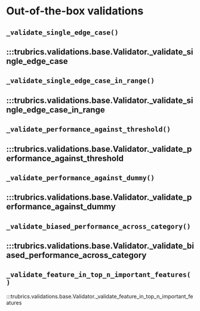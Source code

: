 # Out-of-the-box validations

## `_validate_single_edge_case()`
:::trubrics.validations.base.Validator._validate_single_edge_case
----
## `_validate_single_edge_case_in_range()`
:::trubrics.validations.base.Validator._validate_single_edge_case_in_range
----
## `_validate_performance_against_threshold()`
:::trubrics.validations.base.Validator._validate_performance_against_threshold
----
## `_validate_performance_against_dummy()`
:::trubrics.validations.base.Validator._validate_performance_against_dummy
----
## `_validate_biased_performance_across_category()`
:::trubrics.validations.base.Validator._validate_biased_performance_across_category
----
## `_validate_feature_in_top_n_important_features()`
:::trubrics.validations.base.Validator._validate_feature_in_top_n_important_features
